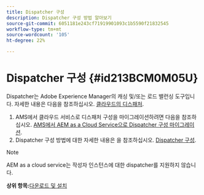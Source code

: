 ```yaml
---
title: Dispatcher 구성
description: Dispatcher 구성 방법 알아보기
source-git-commit: 6051181e243cf71919901093c1b5590f21832545
workflow-type: tm+mt
source-wordcount: '105'
ht-degree: 22%

---
```



# Dispatcher 구성 {#id213BCM0M05U}

Dispatcher는 Adobe Experience Manager의 캐싱 및/또는 로드 밸런싱 도구입니다. 자세한 내용은 다음을 참조하십시오. [클라우드의 디스패처](https://experienceleague.adobe.com/docs/experience-manager-cloud-service/implementing/content-delivery/disp-overview.html?lang=en).

1. AMS에서 클라우드 서비스로 디스패처 구성을 마이그레이션하려면 다음을 참조하십시오. [AMS에서 AEM as a Cloud Service으로 Dispatcher 구성 마이그레이션](https://experienceleague.adobe.com/docs/experience-manager-cloud-service/implementing/content-delivery/ams-aem.html?lang=en).
1. Dispatcher 구성 방법에 대한 자세한 내용은 을 참조하십시오. [Dispatcher 구성](https://experienceleague.adobe.com/docs/experience-manager-dispatcher/using/configuring/dispatcher-configuration.html?lang=ko-KR).

>[!NOTE]
>
> AEM as a cloud service는 작성자 인스턴스에 대한 dispatcher를 지원하지 않습니다.

**상위 항목:**[&#x200B;다운로드 및 설치](download-install.md)

